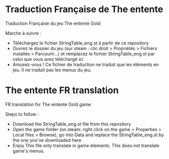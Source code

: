# Traduction Française de The entente
Traduction Française du jeu The entente Gold

Marche à suivre : 
- Téléchargez le fichier StringTable_eng.st à partir de ce repository
- Ouvrez le dossier du jeu (sur steam : clic droit > Propriétés > Fichiers installés > Parcourir...) et remplacez le fichier StringTable_eng.st par celui que vous avez téléchargé ici
- Amusez-vous !
Ce fichier de traduction ne traduit que les éléments en jeu. Il ne traduit pas les menus du jeu.

# The entente FR translation
FR translation for The entente Gold game

Steps to follow :
- Download the StringTable_eng.st file from this repository
- Open the game folder (on steam: right click on the game > Properties > Local files > Browse), go into Data and replace the StringTable_eng.st by the one you've downloaded here
- Enjoy
This file only translate in game elements. This does not translate game's menus.


